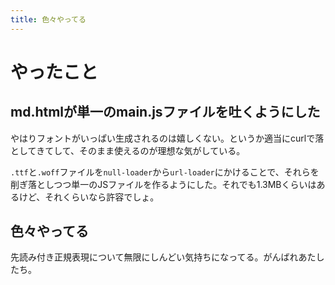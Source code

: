 ```yaml
---
title: 色々やってる
---
```


# やったこと

## md.htmlが単一のmain.jsファイルを吐くようにした

やはりフォントがいっぱい生成されるのは嬉しくない。というか適当にcurlで落としてきてして、そのまま使えるのが理想な気がしている。

`.ttf`と`.woff`ファイルを`null-loader`から`url-loader`にかけることで、それらを削ぎ落としつつ単一のJSファイルを作るようにした。それでも1.3MBくらいはあるけど、それくらいなら許容でしょ。

## 色々やってる

先読み付き正規表現について無限にしんどい気持ちになってる。がんばれあたしたち。
